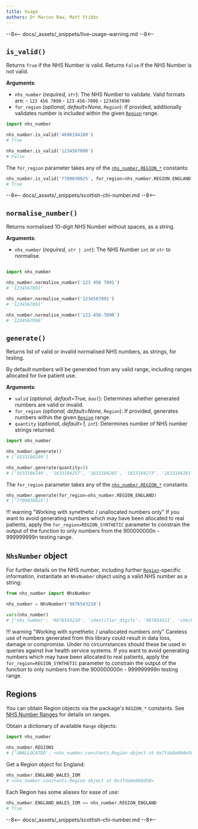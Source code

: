 ```yaml
---
title: Usage
authors: Dr Marcus Baw, Matt Stibbs
---
```


--8<--
docs/_assets/_snippets/live-usage-warning.md
--8<--

## `is_valid()`

Returns `True` if the NHS Number is valid.
Returns `False` if the NHS Number is not valid.

**Arguments**:

- `nhs_number` (*required, `str`*): The NHS Number to validate. Valid formats are:
      - `123 456 7890`
      - `123-456-7890`
      - `1234567890`
- `for_region` (*optional, default=None, `Region`*): If provided, additionally validates number is included within the given [`Region`](#regions) range.

```python
import nhs_number

nhs_number.is_valid('4698194180')
# True

nhs_number.is_valid('1234567890')
# False
```

The `for_region` parameter takes any of the [`nhs_number.REGION_*`](#regions) constants:

```python
nhs_number.is_valid('7709030025', for_region=nhs_number.REGION_ENGLAND)
# True
```

--8<--
docs/_assets/_snippets/scottish-chi-number.md
--8<--

## `normalise_number()`

Returns normalised 10-digit NHS Number without spaces, as a string.

**Arguments**:

- `nhs_number` (*required, `str | int`*): The NHS Number `int` or `str` to normalise.

```python

import nhs_number

nhs_number.normalise_number('123 456 7891')
# '1234567891'

nhs_number.normalise_number('1234567891')
# '1234567891'

nhs_number.normalise_number('123-456-7890')
# '1234567890'
```

## `generate()`

Returns list of valid or invalid normalised NHS numbers, as strings, for testing.

By default numbers will be generated from any valid range, including ranges allocated for live patient use.

**Arguments**:

- `valid` (*optional, default=True, `bool`*): Determines whether generated numbers are valid or invalid.
- `for_region` (*optional, default=None, `Region`*): If provided, generates numbers within the given [`Region`](#regions) range.
- `quantity` (*optional, default=1, `int`*): Determines number of NHS number strings returned.

```python
import nhs_number

nhs_number.generate()
# ['1633104249']

nhs_number.generate(quantity=5)
# ['1633104249', '1633104257', '1633104265', '1633104273', '1633104281']
```

The `for_region` parameter takes any of the [`nhs_number.REGION_*`](#regions) constants:

```python
nhs_number.generate(for_region=nhs_number.REGION_ENGLAND)
# ['7709030025']
```

!!! warning "Working with synethetic / unallocated numbers only"
    If you want to avoid generating numbers which may have been allocated to real patients, apply the `for_region=REGION_SYNTHETIC` parameter to constrain the output of the function to only numbers from the 900000000n - 999999999n testing range.

## `NhsNumber` object

For further details on the NHS number, including further [`Region`](#regions)-specific information, instantiate an `NhsNumber` object using a valid NHS number as a string:

```python
from nhs_number import NhsNumber

nhs_number = NhsNumber('9876543210')

vars(nhs_number)
# {'nhs_number': '9876543210', 'identifier_digits': '987654321', 'check_digit': 0, 'valid': True, 'calculated_checksum': 0, 'region': <nhs_number.constants.Region object at 0x000001A0AD3CD490>, 'region_comment': 'Not to be issued (Synthetic/test patients PDS)'}
```

!!! warning "Working with synethetic / unallocated numbers only"
    Careless use of numbers generated from this library could result in data loss, damage or compromise. Under no circumstances should these be used in queries against live health service systems. If you want to avoid generating numbers which may have been allocated to real patients, apply the `for_region=REGION_SYNTHETIC` parameter to constrain the output of the function to only numbers from the 900000000n - 999999999n testing range.

## Regions

You can obtain Region objects via the package's `REGION_*` constants. See [NHS Number Ranges](nhs-numbers.md#nhs-number-ranges) for details on ranges.

Obtain a dictionary of available `Range` objects:
```python
import nhs_number

nhs_number.REGIONS
# {'UNALLOCATED': <nhs_number.constants.Region object at 0x7fda8e0b0e50>, 'SCOTLAND': <nhs_number.constants.Region object at 0x7fda8e0b0d10>, 'NORTHERN_IRELAND': <nhs_number.constants.Region object at 0x7fda8e0b0d90>, 'ENGLAND_WALES_IOM': <nhs_number.constants.Region object at 0x7fda8e0b0d50>, 'RESERVED': <nhs_number.constants.Region object at 0x7fda8e0b0e90>, 'EIRE': <nhs_number.constants.Region object at 0x7fda8e0b0dd0>, 'SYNTHETIC': <nhs_number.constants.Region object at 0x7fda8e0b0e10>}
```

Get a Region object for England:
```python
nhs_number.ENGLAND_WALES_IOM
# <nhs_number.constants.Region object at 0x7fda8e0b0d50>
```

Each Region has some aliases for ease of use:
```python
nhs_number.ENGLAND_WALES_IOM == nhs_number.REGION_ENGLAND
# True
```

--8<--
docs/_assets/_snippets/scottish-chi-number.md
--8<--

